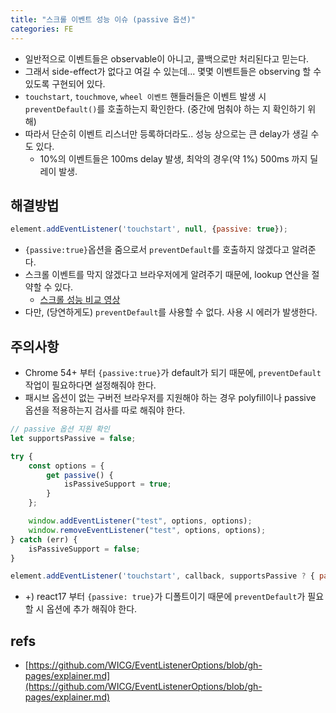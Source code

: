 ```yaml
---
title: "스크롤 이벤트 성능 이슈 (passive 옵션)"
categories: FE
---
```


- 일반적으로 이벤트들은 observable이 아니고, 콜백으로만 처리된다고 믿는다.
- 그래서 side-effect가 없다고 여길 수 있는데... 몇몇 이벤트들은 observing 할 수 있도록 구현되어 있다.
- `touchstart`, `touchmove`, `wheel 이벤트` 핸들러들은 이벤트 발생 시 `preventDefault()`를 호출하는지 확인한다. (중간에 멈춰야 하는 지 확인하기 위해)
- 따라서 단순히 이벤트 리스너만 등록하더라도.. 성능 상으로는 큰 delay가 생길 수도 있다.
    - 10%의 이벤트들은 100ms delay 발생, 최악의 경우(약 1%) 500ms 까지 딜레이 발생.

## 해결방법

```jsx
element.addEventListener('touchstart', null, {passive: true});
```

- `{passive:true}`옵션을 줌으로서 `preventDefault`를 호출하지 않겠다고 알려준다.
- 스크롤 이벤트를 막지 않겠다고 브라우저에게 알려주기 때문에, lookup 연산을 절약할 수 있다.
    - [스크롤 성능 비교 영상](https://www.youtube.com/watch?v=NPM6172J22g)
- 다만, (당연하게도) `preventDefault`를 사용할 수 없다. 사용 시 에러가 발생한다.

## 주의사항

- Chrome 54+ 부터 `{passive:true}`가 default가 되기 때문에, `preventDefault` 작업이 필요하다면 설정해줘야 한다.
- 패시브 옵션이 없는 구버전 브라우저를 지원해야 하는 경우 polyfill이나 passive 옵션을 적용하는지 검사를 따로 해줘야 한다.

```javascript
// passive 옵션 지원 확인
let supportsPassive = false;

try {
	const options = {
		get passive() {
			isPassiveSupport = true;
		}
	};

	window.addEventListener("test", options, options);
	window.removeEventListener("test", options, options);
} catch (err) {
	isPassiveSupport = false;
}

element.addEventListener('touchstart', callback, supportsPassive ? { passive:true } : false);

```
- +) react17 부터 `{passive: true}`가 디폴트이기 때문에 `preventDefault`가 필요할 시 옵션에 추가 해줘야 한다.


## refs

- [https://github.com/WICG/EventListenerOptions/blob/gh-pages/explainer.md](https://github.com/WICG/EventListenerOptions/blob/gh-pages/explainer.md)